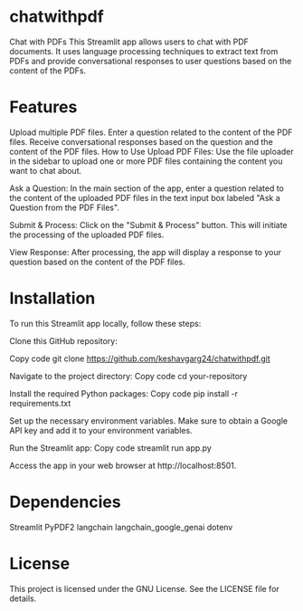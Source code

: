 # chatwithpdf
Chat with PDFs
This Streamlit app allows users to chat with PDF documents. It uses language processing techniques to extract text from PDFs and provide conversational responses to user questions based on the content of the PDFs.

# Features
Upload multiple PDF files.
Enter a question related to the content of the PDF files.
Receive conversational responses based on the question and the content of the PDF files.
How to Use
Upload PDF Files: Use the file uploader in the sidebar to upload one or more PDF files containing the content you want to chat about.

Ask a Question: In the main section of the app, enter a question related to the content of the uploaded PDF files in the text input box labeled "Ask a Question from the PDF Files".

Submit & Process: Click on the "Submit & Process" button. This will initiate the processing of the uploaded PDF files.

View Response: After processing, the app will display a response to your question based on the content of the PDF files.

# Installation
To run this Streamlit app locally, follow these steps:

Clone this GitHub repository:

Copy code
git clone https://github.com/keshavgarg24/chatwithpdf.git

Navigate to the project directory:
Copy code
cd your-repository

Install the required Python packages:
Copy code
pip install -r requirements.txt

Set up the necessary environment variables. Make sure to obtain a Google API key and add it to your environment variables.

Run the Streamlit app:
Copy code
streamlit run app.py

Access the app in your web browser at http://localhost:8501.

# Dependencies
Streamlit
PyPDF2
langchain
langchain_google_genai
dotenv

# License
This project is licensed under the GNU License. See the LICENSE file for details.

